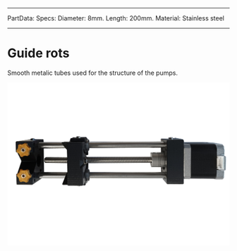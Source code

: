 
---
PartData:
    Specs:
        Diameter: 8mm.
        Length: 200mm.
        Material: Stainless steel


---

# Guide rots

Smooth metalic tubes  used for the structure of the pumps.

![](images/zz.jpg)